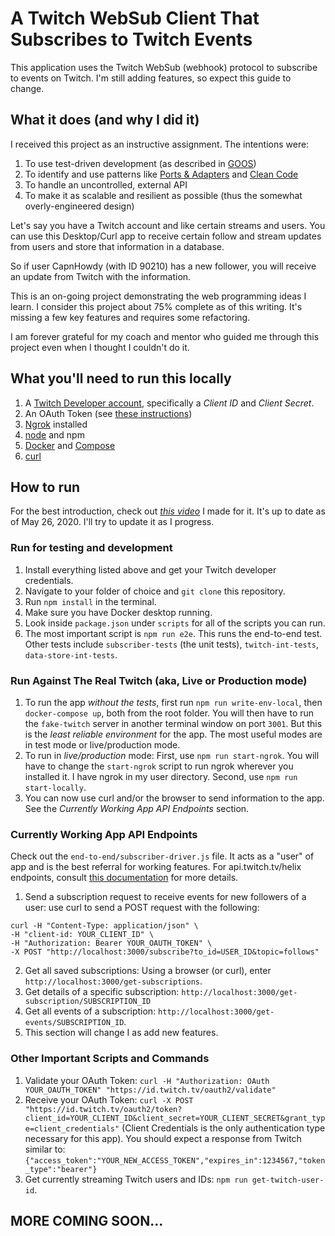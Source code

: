 # A Twitch WebSub Client That Subscribes to Twitch Events

This application uses the Twitch WebSub (webhook) protocol to subscribe to events on Twitch. I'm still adding features, so expect this guide to change.

## What it does (and why I did it)

I received this project as an instructive assignment. The intentions were:

1. To use test-driven development (as described in [GOOS](http://www.growing-object-oriented-software.com/))
2. To identify and use patterns like [Ports & Adapters](http://wiki.c2.com/?PortsAndAdaptersArchitecture) and [Clean Code](https://www.oreilly.com/library/view/clean-code/9780136083238/)
3. To handle an uncontrolled, external API
4. To make it as scalable and resilient as possible (thus the somewhat overly-engineered design)

Let's say you have a Twitch account and like certain streams and users. You can use this Desktop/Curl app to receive certain follow and stream updates from users and store that information in a database.

So if user CapnHowdy (with ID 90210) has a new follower, you will receive an update from Twitch with the information.

This is an on-going project demonstrating the web programming ideas I learn. I consider this project about 75% complete as of this writing. It's missing a few key features and requires some refactoring.

I am forever grateful for my coach and mentor who guided me through this project even when I thought I couldn't do it.

## What you'll need to run this locally

1. A [Twitch Developer account](https://dev.twitch.tv/), specifically a _Client ID_ and _Client Secret_.
2. An OAuth Token (see [these instructions](https://dev.twitch.tv/docs/authentication/getting-tokens-oauth#oauth-client-credentials-flow))
3. [Ngrok](https://ngrok.com/) installed
4. [node](https://nodejs.org/en/) and npm
5. [Docker](https://www.docker.com/) and [Compose](https://docs.docker.com/compose/)
6. [curl](https://curl.haxx.se/download.html)

## How to run

For the best introduction, check out _[this video](https://vimeo.com/422954757/95166b91f5)_ I made for it. It's up to date as of May 26, 2020. I'll try to update it as I progress.

### Run for testing and development

1. Install everything listed above and get your Twitch developer credentials.
2. Navigate to your folder of choice and `git clone` this repository.
3. Run `npm install` in the terminal.
4. Make sure you have Docker desktop running.
5. Look inside `package.json` under `scripts` for all of the scripts you can run.
6. The most important script is `npm run e2e`. This runs the end-to-end test. Other tests include `subscriber-tests` (the unit tests), `twitch-int-tests`, `data-store-int-tests`.

### Run Against The Real Twitch (aka, Live or Production mode)

1. To run the app _without the tests_, first run `npm run write-env-local`, then `docker-compose up`, both from the root folder. You will then have to run the `fake-twitch` server in another terminal window on port `3001`. But this is the _least reliable environment_ for the app. The most useful modes are in test mode or live/production mode.
2. To run in _live/production_ mode: First, use `npm run start-ngrok`. You will have to change the `start-ngrok` script to run ngrok wherever you installed it. I have ngrok in my user directory. Second, use `npm run start-locally`.
3. You can now use curl and/or the browser to send information to the app. See the _Currently Working App API Endpoints_ section.

### Currently Working App API Endpoints

Check out the `end-to-end/subscriber-driver.js` file. It acts as a "user" of app and is the best referral for working features. For api.twitch.tv/helix endpoints, consult [this documentation](https://dev.twitch.tv/docs/api/webhooks-reference) for more details.

1. Send a subscription request to receive events for new followers of a user: use curl to send a POST request with the following:

```
curl -H "Content-Type: application/json" \
-H "client-id: YOUR_CLIENT_ID" \
-H "Authorization: Bearer YOUR_OAUTH_TOKEN" \
-X POST "http://localhost:3000/subscribe?to_id=USER_ID&topic=follows"
```

2. Get all saved subscriptions: Using a browser (or curl), enter `http://localhost:3000/get-subscriptions`.
3. Get details of a specific subscription: `http://localhost:3000/get-subscription/SUBSCRIPTION_ID`
4. Get all events of a subscription: `http://localhost:3000/get-events/SUBSCRIPTION_ID`.
5. This section will change I as add new features.

### Other Important Scripts and Commands

1. Validate your OAuth Token: `curl -H "Authorization: OAuth YOUR_OAUTH_TOKEN" "https://id.twitch.tv/oauth2/validate"`
2. Receive your OAuth Token: `curl -X POST "https://id.twitch.tv/oauth2/token?client_id=YOUR_CLIENT_ID&client_secret=YOUR_CLIENT_SECRET&grant_type=client_credentials"` (Client Credentials is the only authentication type necessary for this app). You should expect a response from Twitch similar to: `{"access_token":"YOUR_NEW_ACCESS_TOKEN","expires_in":1234567,"token_type":"bearer"}`
3. Get currently streaming Twitch users and IDs: `npm run get-twitch-user-id`.

## MORE COMING SOON...
